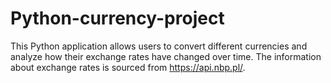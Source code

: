 # Python-currency-project

This Python application allows users to convert different currencies and analyze how their exchange rates have changed over time.
The information about exchange rates is sourced from https://api.nbp.pl/.
